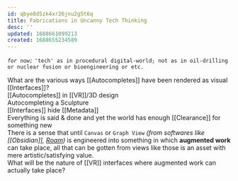 ```yaml
---
id: qbye8d5zk4xr26jnu2g5t6q
title: Fabrications in Uncanny Tech Thinking
desc: ''
updated: 1688661099213
created: 1688655234589
---
```


_`for now;`_ `'tech' as in procedural digital-world; not as in oil-drilling or nuclear fusion or bioengineering or etc.`

What are the various ways [[Autocompletes]] have been rendered as visual [[Interfaces]]?  
[[Autocompletes]] in [[VR]]/3D design  
Autocompleting a Sculpture  
[[Interfaces]] hide [[Metadata]]  
Everything is said & done and yet the world has enough [[Clearance]] for something new  
There is a sense that until `Canvas` or `Graph View` _(from softwares like [[Obsidian]], [Roam]())_ is engineered into something in which **augmented work** can take place, all that can be gotten from views like those is an asset with mere artistic/satisfying value.  
What will be the nature of [[VR]] interfaces where augmented work can actually take place?  
